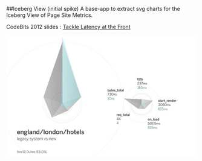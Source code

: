 ##Iceberg View (initial spike)
A base-app to extract svg charts for the Iceberg View of Page Site Metrics.

CodeBits 2012 slides :
[Tackle Latency at the Front](http://www.inlineloop.com/codebits/tackling_latency_at_the_front_ads_codebits2012.pdfhttp://url.com/ )

![Iceberg View](public/img/ic1.jpg "Lonely Planet Hotels, Iceberg VIew")


